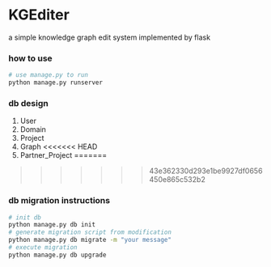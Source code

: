 # KGEditer
a simple knowledge graph edit system implemented by flask

### how to use

```bash
# use manage.py to run
python manage.py runserver
```
### db design

1. User
2. Domain
3. Project
4. Graph
<<<<<<< HEAD
5. Partner_Project
=======
>>>>>>> 43e362330d293e1be9927df0656450e865c532b2

### db migration instructions

```bash
# init db
python manage.py db init
# generate migration script from modification
python manage.py db migrate -m "your message"
# execute migration
python manage.py db upgrade
```